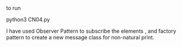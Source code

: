to run 

python3 CN04.py


I have used Observer Pattern to subscribe the elements , and factory pattern to create a new message class for non-natural print.



